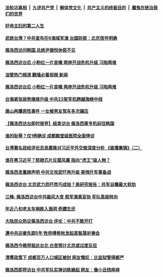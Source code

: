 ####  [法轮功真相](../../../../basic/blob/master/README.md?t=08040531) &nbsp;|&nbsp; [九评共产党](../../../../9ping.md/blob/master/README.md?t=08040531) &nbsp;|&nbsp; [解体党文化](../../../../jtdwh.md/blob/master/README.md?t=08040531)  &nbsp;|&nbsp; [共产主义的终极目的](../../../../gczydzjmd.md/blob/master/README.md?t=08040531) &nbsp;|&nbsp; [魔鬼在统治我们的世界](../../../../mgztzwmdsj.md/blob/master/README.md?t=08040531) 

#### [好命主妇的第二人生](../pages/soh5/642797.md?t=08040531) 
#### [武统台湾？中共宣布在6海域军演 台国防部：北京信号明确](../pages/soh5/642782.md?t=08040531) 
#### [佩洛西访问韩国 总统尹锡悦休假不见](../pages/soh5/642758.md?t=08040531) 
#### [佩洛西访台后  小粉红一片哀嚎  两岸开战危机升级 习陷两难](../pages/soh5/642731.md?t=08040531) 
#### [油管热门频道 翻墙必看视频 新闻](http://45.76.130.85:81/youtube.html?08040531)
#### [佩洛西访台后  小粉红一片哀嚎  两岸开战危机升级 习陷两难](../pages/soh5/642731.md?t=08040531) 
#### [台海紧张局势继续升级 中共22架军机跨越海峡中线](../pages/soh5/642728.md?t=08040531) 
#### [唐山再爆恶性事件 一女被男友驾车多次碾压](../pages/soh5/642704.md?t=08040531) 
#### [【佩洛西访台即时报导】结束访台 佩洛西乘专机前往韩国](../pages/soh5/642440.md?t=08040531) 
#### [谁的耻辱？仅1例确诊 成都殿堂级医院全面停诊 ](../pages/soh5/642626.md?t=08040531) 
#### [台湾著名政经评论员吴嘉隆对习近平外交做深度分析 《直播集锦》（二）](../pages/soh5/642554.md?t=08040531) 
#### [谁在黑习近平？怒掀芯片反腐风暴  指向“虎王”级人物？](../pages/soh5/642575.md?t=08040531) 
#### [佩洛西发重磅声明 中共文攻武吓再升级 美悄升军事备战](../pages/soh5/642551.md?t=08040531) 
#### [佩洛西访台 北京武力恐吓弄巧成拙？美研究报告：共军自曝最大软肋](../pages/soh5/642524.md?t=08040531) 
#### [江峰: 佩洛西访台中共画风大变 假军演真妥协 军队高层转向](../pages/soh5/642482.md?t=08040531) 
#### [年近八旬老太车祸跌入涵洞 奇蹟生还](../pages/soh5/642473.md?t=08040531) 
#### [大陆民众热议佩洛西访台 评论：中共不敢开打](../pages/soh5/642461.md?t=08040531) 
#### [遭中共迫害失踪5年 牧师傅希秋发起高智晟祈祷会](../pages/soh5/642464.md?t=08040531) 
#### [佩洛西今晚将抵达台北 白宫预计北京或过度反应](../pages/soh5/642413.md?t=08040531) 
#### [清零政策下 成都百万人口城区被封 网友慨叹：比监狱管得都严](../pages/soh5/642353.md?t=08040531) 
#### [佩洛西即将访台 中共军队实弹训练蜂起 网友：像小丑挠痒痒](../pages/soh5/642287.md?t=08040531) 
<img src='http://gfw-breaker.win/goodnews/indexes/soh5.md' width='0px' height='0px'/>
